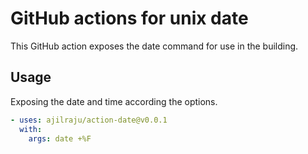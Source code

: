 # GitHub actions for unix date

This GitHub action exposes the date command for use in the building.

## Usage

Exposing the date and time according the options.

```yaml
- uses: ajilraju/action-date@v0.0.1
  with:
    args: date +%F
```
